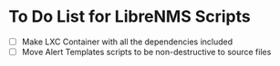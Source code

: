 # To Do List for LibreNMS Scripts

- [ ] Make LXC Container with all the dependencies included
- [ ] Move Alert Templates scripts to be non-destructive to source files
